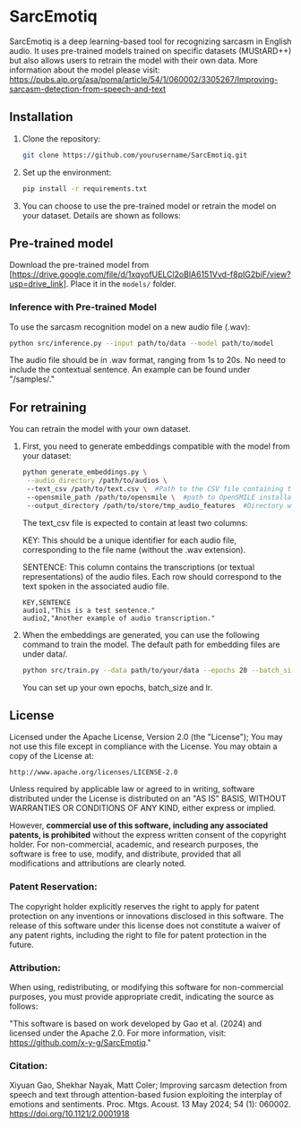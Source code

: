 # SarcEmotiq
SarcEmotiq is a deep learning-based tool for recognizing sarcasm in English audio. It uses pre-trained models trained on specific datasets (MUStARD++) but also allows users to retrain the model with their own data.
More information about the model please visit: https://pubs.aip.org/asa/poma/article/54/1/060002/3305267/Improving-sarcasm-detection-from-speech-and-text

## Installation
1. Clone the repository:
   ```bash
   git clone https://github.com/yourusername/SarcEmotiq.git
   ```
2. Set up the environment:
   ```bash
   pip install -r requirements.txt
   ```
3. You can choose to use the pre-trained model or retrain the model on your dataset. Details are shown as follows:

## Pre-trained model
Download the pre-trained model from [https://drive.google.com/file/d/1xqyofUELCl2oBlA6151Vvd-f8pIG2biF/view?usp=drive_link]. Place it in the `models/` folder.

### Inference with Pre-trained Model
To use the sarcasm recognition model on a new audio file (.wav):
   ```bash
   python src/inference.py --input path/to/data --model path/to/model
   ```
The audio file should be in .wav format, ranging from 1s to 20s. No need to include the contextual sentence.
An example can be found under "/samples/."

## For retraining
You can retrain the model with your own dataset.

1. First, you need to generate embeddings compatible with the model from your dataset:
   ```bash
   python generate_embeddings.py \
    --audio_directory /path/to/audios \ 
    --text_csv /path/to/text.csv \  #Path to the CSV file containing the audio file keys and text, sample: "/data/mustard++_onlyU.csv"
    --opensmile_path /path/to/opensmile \  #path to OpenSMILE installation directory, default: compare16 
    --output_directory /path/to/store/tmp_audio_features  #Directory where the temporary extracted audio feature files (LLDs) will be stored and removed after processing.
   ```
   The text_csv file is expected to contain at least two columns:

   KEY: This should be a unique identifier for each audio file, corresponding to the file name (without the .wav extension).

   SENTENCE: This column contains the transcriptions (or textual representations) of the audio files. Each row should correspond to the text spoken in the associated audio file.
   ```
   KEY,SENTENCE
   audio1,"This is a test sentence."
   audio2,"Another example of audio transcription."
   ```

2. When the embeddings are generated, you can use the following command to train the model.
The default path for embedding files are under data/.
   ```bash
   python src/train.py --data path/to/your/data --epochs 20 --batch_size 32 --model_path path/to/save/model.pth --lr 0.001
   ```
   You can set up your own epochs, batch_size and lr.

## License
Licensed under the Apache License, Version 2.0 (the "License");
You may not use this file except in compliance with the License.
You may obtain a copy of the License at:

    http://www.apache.org/licenses/LICENSE-2.0

Unless required by applicable law or agreed to in writing, software
distributed under the License is distributed on an "AS IS" BASIS,
WITHOUT WARRANTIES OR CONDITIONS OF ANY KIND, either express or implied.

However, **commercial use of this software, including any associated patents, is prohibited** without the express written consent of the copyright holder. For non-commercial, academic, and research purposes, the software is free to use, modify, and distribute, provided that all modifications and attributions are clearly noted.

### Patent Reservation:
The copyright holder explicitly reserves the right to apply for patent protection on any inventions or innovations disclosed in this software. The release of this software under this license does not constitute a waiver of any patent rights, including the right to file for patent protection in the future.

### Attribution:
When using, redistributing, or modifying this software for non-commercial purposes, you must provide appropriate credit, indicating the source as follows:

"This software is based on work developed by Gao et al. (2024) and licensed under the Apache 2.0. For more information, visit: https://github.com/x-y-g/SarcEmotiq."

### Citation: 
Xiyuan Gao, Shekhar Nayak, Matt Coler; Improving sarcasm detection from speech and text through attention-based fusion exploiting the interplay of emotions and sentiments. Proc. Mtgs. Acoust. 13 May 2024; 54 (1): 060002. https://doi.org/10.1121/2.0001918

